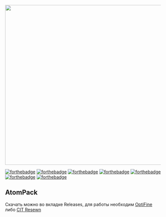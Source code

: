 <p align="center">
  <img src="https://user-images.githubusercontent.com/38854888/223563411-03efe127-f6dd-4c5b-9232-c52279d305f9.png" width="520px">
</p>

[![forthebadge](https://forthebadge.com/images/badges/made-with-crayons.svg)](https://forthebadge.com) [![forthebadge](https://forthebadge.com/images/badges/kinda-sfw.svg)](https://forthebadge.com) [![forthebadge](https://forthebadge.com/images/badges/check-it-out.svg)](https://forthebadge.com) [![forthebadge](https://forthebadge.com/images/badges/powered-by-black-magic.svg)](https://forthebadge.com) [![forthebadge](https://forthebadge.com/images/badges/works-on-my-machine.svg)](https://forthebadge.com) [![forthebadge](https://forthebadge.com/images/badges/designed-in-ms-paint.svg)](https://forthebadge.com) [![forthebadge](https://forthebadge.com/images/badges/built-with-love.svg)](https://forthebadge.com)
## AtomPack
Скачать можно во вкладке Releases, для работы необходим [OptiFine](https://optifine.net) либо [CIT Resewn](https://modrinth.com/mod/cit-resewn)



